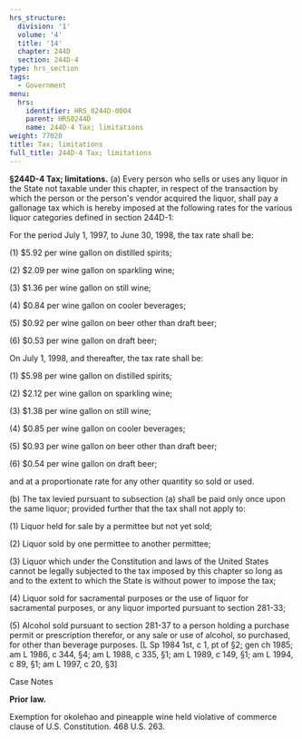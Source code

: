 ```yaml
---
hrs_structure:
  division: '1'
  volume: '4'
  title: '14'
  chapter: 244D
  section: 244D-4
type: hrs_section
tags:
  - Government
menu:
  hrs:
    identifier: HRS_0244D-0004
    parent: HRS0244D
    name: 244D-4 Tax; limitations
weight: 77020
title: Tax; limitations
full_title: 244D-4 Tax; limitations
---
```

**§244D-4 Tax; limitations.** (a) Every person who sells or uses any liquor in the State not taxable under this chapter, in respect of the transaction by which the person or the person's vendor acquired the liquor, shall pay a gallonage tax which is hereby imposed at the following rates for the various liquor categories defined in section 244D-1:

For the period July 1, 1997, to June 30, 1998, the tax rate shall be:

(1) $5.92 per wine gallon on distilled spirits;

(2) $2.09 per wine gallon on sparkling wine;

(3) $1.36 per wine gallon on still wine;

(4) $0.84 per wine gallon on cooler beverages;

(5) $0.92 per wine gallon on beer other than draft beer;

(6) $0.53 per wine gallon on draft beer;

On July 1, 1998, and thereafter, the tax rate shall be:

(1) $5.98 per wine gallon on distilled spirits;

(2) $2.12 per wine gallon on sparkling wine;

(3) $1.38 per wine gallon on still wine;

(4) $0.85 per wine gallon on cooler beverages;

(5) $0.93 per wine gallon on beer other than draft beer;

(6) $0.54 per wine gallon on draft beer;

and at a proportionate rate for any other quantity so sold or used.

(b) The tax levied pursuant to subsection (a) shall be paid only once upon the same liquor; provided further that the tax shall not apply to:

(1) Liquor held for sale by a permittee but not yet sold;

(2) Liquor sold by one permittee to another permittee;

(3) Liquor which under the Constitution and laws of the United States cannot be legally subjected to the tax imposed by this chapter so long as and to the extent to which the State is without power to impose the tax;

(4) Liquor sold for sacramental purposes or the use of liquor for sacramental purposes, or any liquor imported pursuant to section 281-33;

(5) Alcohol sold pursuant to section 281-37 to a person holding a purchase permit or prescription therefor, or any sale or use of alcohol, so purchased, for other than beverage purposes. [L Sp 1984 1st, c 1, pt of §2; gen ch 1985; am L 1986, c 344, §4; am L 1988, c 335, §1; am L 1989, c 149, §1; am L 1994, c 89, §1; am L 1997, c 20, §3]

Case Notes

**Prior** **law.**

Exemption for okolehao and pineapple wine held violative of commerce clause of U.S. Constitution. 468 U.S. 263.